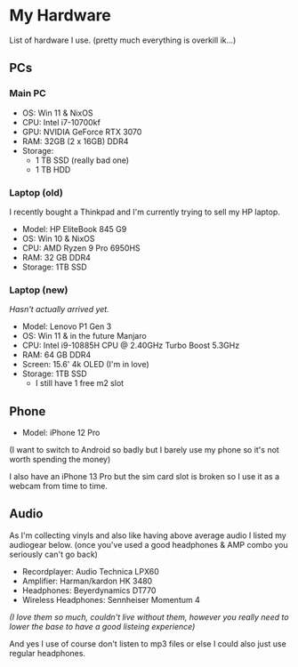 # My Hardware
List of hardware I use. (pretty much everything is overkill ik...)
## PCs

### Main PC

- OS: Win 11 & NixOS
- CPU: Intel i7-10700kf
- GPU: NVIDIA GeForce RTX 3070
- RAM: 32GB (2 x 16GB) DDR4
- Storage:
  - 1 TB SSD (really bad one)
  - 1 TB HDD

### Laptop (old)
I recently bought a Thinkpad and I'm currently trying to sell my HP laptop.

- Model: HP EliteBook 845 G9
- OS: Win 10 & NixOS
- CPU: AMD Ryzen 9 Pro 6950HS
- RAM: 32 GB DDR4
- Storage: 1TB SSD

### Laptop (new)
_Hasn't actually arrived yet._

- Model: Lenovo P1 Gen 3
- OS: Win 11 & in the future Manjaro
- CPU: Intel i9-10885H CPU @ 2.40GHz Turbo Boost 5.3GHz
- RAM: 64 GB DDR4
- Screen: 15.6' 4k OLED (I'm in love)
- Storage: 1TB SSD
  - I still have 1 free m2 slot


## Phone

- Model: iPhone 12 Pro 

(I want to switch to Android so badly but I barely use my phone so it's not worth spending the money)


I also have an iPhone 13 Pro but the sim card slot is broken so I use it as a webcam from time to time.

## Audio
As I'm collecting vinyls and also like having above average audio I listed my audiogear below. (once you've used a good headphones & AMP combo you seriously can't go back) 
- Recordplayer: Audio Technica LPX60
- Amplifier: Harman/kardon HK 3480
- Headphones: Beyerdynamics DT770
- Wireless Headphones: Sennheiser Momentum 4

_(I love them so much, couldn't live without them, however you really need to lower the base to have a good listeing experience)_


And yes I use of course don't listen to mp3 files or else I could also just use regular headphones.
